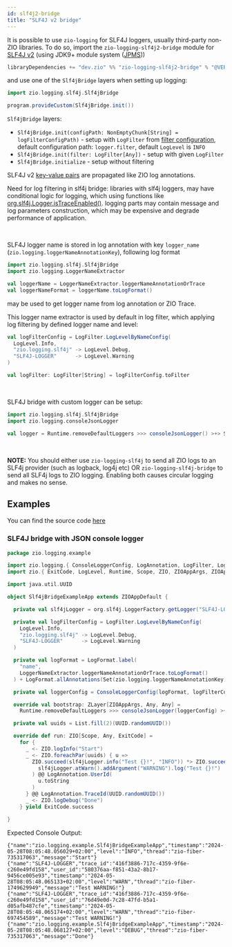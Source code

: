 ```yaml
---
id: slf4j2-bridge
title: "SLF4J v2 bridge"
---
```


It is possible to use `zio-logging` for SLF4J loggers, usually third-party non-ZIO libraries. To do so, import  the `zio-logging-slf4j2-bridge` module for [SLF4J v2](https://www.slf4j.org/faq.html#changesInVersion200) (using JDK9+ module system ([JPMS](http://openjdk.java.net/projects/jigsaw/spec/)))

```scala
libraryDependencies += "dev.zio" %% "zio-logging-slf4j2-bridge" % "@VERSION@"
```

and use one of the `Slf4jBridge` layers when setting up logging:

```scala
import zio.logging.slf4j.Slf4jBridge

program.provideCustom(Slf4jBridge.init())
```

`Slf4jBridge` layers:
* `Slf4jBridge.init(configPath: NonEmptyChunk[String] = logFilterConfigPath)` - setup with `LogFilter` from [filter configuration](log-filter.md#configuration), default configuration path: `logger.filter`, default `LogLevel` is `INFO`
* `Slf4jBridge.init(filter: LogFilter[Any])` - setup with given `LogFilter`
* `Slf4jBridge.initialize` - setup without filtering

SLF4J v2 [key-value pairs](https://www.slf4j.org/manual.html#fluent) are propagated like ZIO log annotations.

Need for log filtering in slf4j bridge: libraries with slf4j loggers, may have conditional logic for logging,
which using functions like [org.slf4j.Logger.isTraceEnabled()](https://github.com/qos-ch/slf4j/blob/master/slf4j-api/src/main/java/org/slf4j/Logger.java#L170).
logging parts may contain message and log parameters construction, which may be expensive and degrade performance of application.

<br/>

SLF4J logger name is stored in log annotation with key `logger_name` (`zio.logging.loggerNameAnnotationKey`), following log format

```scala
import zio.logging.slf4j.Slf4jBridge
import zio.logging.LoggerNameExtractor

val loggerName = LoggerNameExtractor.loggerNameAnnotationOrTrace
val loggerNameFormat = loggerName.toLogFormat()
```
may be used to get logger name from log annotation or ZIO Trace. 

This logger name extractor is used by default in log filter, which applying log filtering by defined logger name and level:

```scala
val logFilterConfig = LogFilter.LogLevelByNameConfig(
  LogLevel.Info,
  "zio.logging.slf4j" -> LogLevel.Debug,
  "SLF4J-LOGGER"      -> LogLevel.Warning
)

val logFilter: LogFilter[String] = logFilterConfig.toFilter
```
<br/>

SLF4J bridge with custom logger can be setup:

```scala
import zio.logging.slf4j.Slf4jBridge
import zio.logging.consoleJsonLogger

val logger = Runtime.removeDefaultLoggers >>> consoleJsonLogger() >+> Slf4jBridge.init()
```

<br/>

**NOTE:** You should either use `zio-logging-slf4j` to send all ZIO logs to an SLF4j provider (such as logback, log4j etc) OR `zio-logging-slf4j-bridge` to send all SLF4j logs to
ZIO logging. Enabling both causes circular logging and makes no sense.


## Examples

You can find the source code [here](https://github.com/zio/zio-logging/tree/master/examples)

### SLF4J bridge with JSON console logger

[//]: # (TODO: make snippet type-checked using mdoc)

```scala
package zio.logging.example

import zio.logging.{ ConsoleLoggerConfig, LogAnnotation, LogFilter, LogFormat, LoggerNameExtractor, consoleJsonLogger }
import zio.{ ExitCode, LogLevel, Runtime, Scope, ZIO, ZIOAppArgs, ZIOAppDefault, ZLayer }

import java.util.UUID

object Slf4jBridgeExampleApp extends ZIOAppDefault {

  private val slf4jLogger = org.slf4j.LoggerFactory.getLogger("SLF4J-LOGGER")

  private val logFilterConfig = LogFilter.LogLevelByNameConfig(
    LogLevel.Info,
    "zio.logging.slf4j" -> LogLevel.Debug,
    "SLF4J-LOGGER"      -> LogLevel.Warning
  )

  private val logFormat = LogFormat.label(
    "name",
    LoggerNameExtractor.loggerNameAnnotationOrTrace.toLogFormat()
  ) + LogFormat.allAnnotations(Set(zio.logging.loggerNameAnnotationKey)) + LogFormat.default

  private val loggerConfig = ConsoleLoggerConfig(logFormat, logFilterConfig)

  override val bootstrap: ZLayer[ZIOAppArgs, Any, Any] =
    Runtime.removeDefaultLoggers >>> consoleJsonLogger(loggerConfig) >+> Slf4jBridge.init(loggerConfig.toFilter)

  private val uuids = List.fill(2)(UUID.randomUUID())

  override def run: ZIO[Scope, Any, ExitCode] =
    for {
      _ <- ZIO.logInfo("Start")
      _ <- ZIO.foreachPar(uuids) { u =>
        ZIO.succeed(slf4jLogger.info("Test {}!", "INFO")) *> ZIO.succeed(
          slf4jLogger.atWarn().addArgument("WARNING").log("Test {}!")
        ) @@ LogAnnotation.UserId(
          u.toString
        )
      } @@ LogAnnotation.TraceId(UUID.randomUUID())
      _ <- ZIO.logDebug("Done")
    } yield ExitCode.success

}
```

Expected Console Output:
```
{"name":"zio.logging.example.Slf4jBridgeExampleApp","timestamp":"2024-05-28T08:05:48.056029+02:00","level":"INFO","thread":"zio-fiber-735317063","message":"Start"}
{"name":"SLF4J-LOGGER","trace_id":"416f3886-717c-4359-9f6e-c260e49fd158","user_id":"580376aa-f851-43a2-8b17-9456ce005e93","timestamp":"2024-05-28T08:05:48.065133+02:00","level":"WARN","thread":"zio-fiber-1749629949","message":"Test WARNING!"}
{"name":"SLF4J-LOGGER","trace_id":"416f3886-717c-4359-9f6e-c260e49fd158","user_id":"76d49e0d-7c28-47fd-b5a1-d05afb487cfe","timestamp":"2024-05-28T08:05:48.065174+02:00","level":"WARN","thread":"zio-fiber-697454589","message":"Test WARNING!"}
{"name":"zio.logging.example.Slf4jBridgeExampleApp","timestamp":"2024-05-28T08:05:48.068127+02:00","level":"DEBUG","thread":"zio-fiber-735317063","message":"Done"}
```
